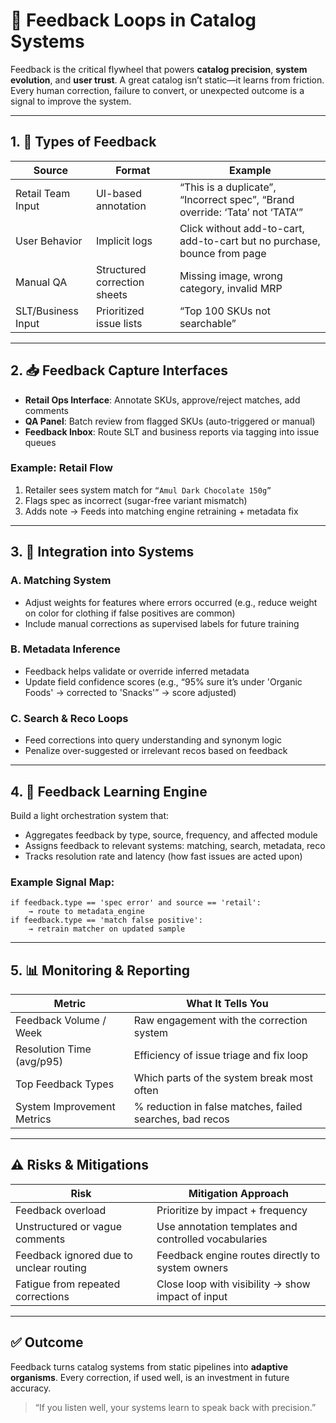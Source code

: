 # 🔁 Feedback Loops in Catalog Systems

Feedback is the critical flywheel that powers **catalog precision**, **system evolution**, and **user trust**. A great catalog isn’t static—it learns from friction. Every human correction, failure to convert, or unexpected outcome is a signal to improve the system.

---

## 1. 🧭 Types of Feedback

| Source             | Format                      | Example                                                                 |
|-------------------|-----------------------------|-------------------------------------------------------------------------|
| Retail Team Input | UI-based annotation         | “This is a duplicate”, “Incorrect spec”, “Brand override: ‘Tata’ not ‘TATA’” |
| User Behavior      | Implicit logs               | Click without add-to-cart, add-to-cart but no purchase, bounce from page |
| Manual QA          | Structured correction sheets| Missing image, wrong category, invalid MRP                              |
| SLT/Business Input | Prioritized issue lists     | “Top 100 SKUs not searchable”                                          |

---

## 2. 📥 Feedback Capture Interfaces

- **Retail Ops Interface**: Annotate SKUs, approve/reject matches, add comments
- **QA Panel**: Batch review from flagged SKUs (auto-triggered or manual)
- **Feedback Inbox**: Route SLT and business reports via tagging into issue queues

### Example: Retail Flow
1. Retailer sees system match for `“Amul Dark Chocolate 150g”`
2. Flags spec as incorrect (sugar-free variant mismatch)
3. Adds note → Feeds into matching engine retraining + metadata fix

---

## 3. 🔄 Integration into Systems

### A. Matching System
- Adjust weights for features where errors occurred (e.g., reduce weight on color for clothing if false positives are common)
- Include manual corrections as supervised labels for future training

### B. Metadata Inference
- Feedback helps validate or override inferred metadata
- Update field confidence scores (e.g., “95% sure it’s under 'Organic Foods' → corrected to 'Snacks'” → score adjusted)

### C. Search & Reco Loops
- Feed corrections into query understanding and synonym logic
- Penalize over-suggested or irrelevant recos based on feedback

---

## 4. 🧠 Feedback Learning Engine

Build a light orchestration system that:
- Aggregates feedback by type, source, frequency, and affected module
- Assigns feedback to relevant systems: matching, search, metadata, reco
- Tracks resolution rate and latency (how fast issues are acted upon)

### Example Signal Map:
```
if feedback.type == 'spec error' and source == 'retail':
    → route to metadata_engine
if feedback.type == 'match false positive':
    → retrain matcher on updated sample
```

---

## 5. 📊 Monitoring & Reporting

| Metric                        | What It Tells You                                           |
|------------------------------|-------------------------------------------------------------|
| Feedback Volume / Week       | Raw engagement with the correction system                   |
| Resolution Time (avg/p95)    | Efficiency of issue triage and fix loop                     |
| Top Feedback Types           | Which parts of the system break most often                  |
| System Improvement Metrics   | % reduction in false matches, failed searches, bad recos    |

---

## ⚠️ Risks & Mitigations

| Risk                                     | Mitigation Approach                                   |
|------------------------------------------|--------------------------------------------------------|
| Feedback overload                        | Prioritize by impact + frequency                      |
| Unstructured or vague comments           | Use annotation templates and controlled vocabularies |
| Feedback ignored due to unclear routing  | Feedback engine routes directly to system owners      |
| Fatigue from repeated corrections        | Close loop with visibility → show impact of input     |

---

## ✅ Outcome

Feedback turns catalog systems from static pipelines into **adaptive organisms**. Every correction, if used well, is an investment in future accuracy.

> “If you listen well, your systems learn to speak back with precision.”
